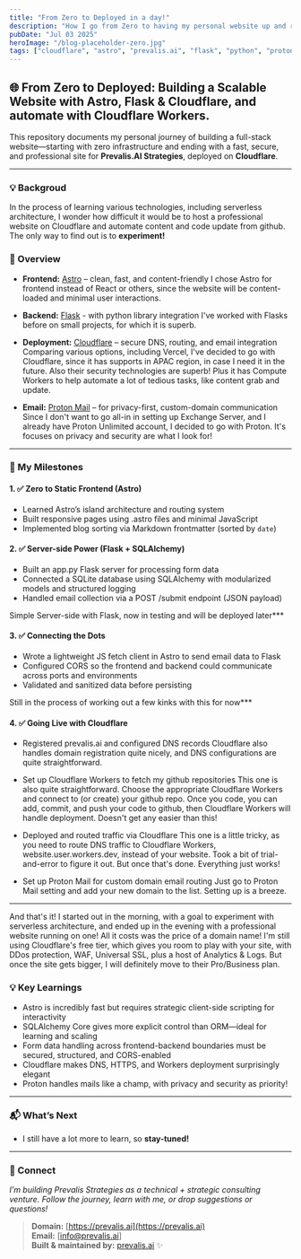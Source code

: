 ```yaml
---
title: "From Zero to Deployed in a day!"
description: "How I go from Zero to having my personal website up and running in a day using cloudflare!"
pubDate: "Jul 03 2025"
heroImage: "/blog-placeholder-zero.jpg"
tags: ["cloudflare", "astro", "prevalis.ai", "flask", "python", "proton"]
---
```


## 🌐 From Zero to Deployed: Building a Scalable Website with Astro, Flask & Cloudflare, and automate with Cloudflare Workers.

This repository documents my personal journey of building a full-stack website—starting with zero infrastructure and ending with a fast, secure, and professional site for **Prevalis.AI Strategies**, deployed on **Cloudflare**.

---

### 💡 Backgroud

In the process of learning various technologies, including serverless architecture, I wonder how difficult it would be to host a professional website on Cloudflare and automate content and code update from github. The only way to find out is to **experiment!**

### 🚀 Overview

- **Frontend:** [Astro](https://astro.build/) – clean, fast, and content-friendly
I chose Astro for frontend instead of React or others, since the website will be content-loaded and minimal user interactions.

- **Backend:** [Flask](https://flask.palletsprojects.com/) - with python library integration
I've worked with Flasks before on small projects, for which it is superb.

- **Deployment:** [Cloudflare](https://www.cloudflare.com/) – secure DNS, routing, and email integration
Comparing various options, including Vercel, I've decided to go with Cloudflare, since it has supports in APAC region, in case I need it in the future. Also their security technologies are superb! Plus it has Compute Workers to help automate a lot of tedious tasks, like content grab and update.

- **Email:** [Proton Mail](https://proton.me/) – for privacy-first, custom-domain communication
Since I don't want to go all-in in setting up Exchange Server, and I already have Proton Unlimited account, I decided to go with Proton. It's focuses on privacy and security are what I look for! 
---

### 🧭 My Milestones

#### 1. ✅ Zero to Static Frontend (Astro)

- Learned Astro’s island architecture and routing system
- Built responsive pages using .astro files and minimal JavaScript
- Implemented blog sorting via Markdown frontmatter (sorted by `date`)

#### 2. ✅ Server-side Power (Flask + SQLAlchemy)

- Built an app.py Flask server for processing form data
- Connected a SQLite database using SQLAlchemy with modularized models and structured logging
- Handled email collection via a POST /submit endpoint (JSON payload)

Simple Server-side with Flask, now in testing and will be deployed later***

#### 3. ✅ Connecting the Dots

- Wrote a lightweight JS fetch client in Astro to send email data to Flask
- Configured CORS so the frontend and backend could communicate across ports and environments
- Validated and sanitized data before persisting

Still in the process of working out a few kinks with this for now***

#### 4. ✅ Going Live with Cloudflare

- Registered prevalis.ai and configured DNS records
Cloudflare also handles domain registration quite nicely, and DNS configurations are quite straightforward.

- Set up Cloudflare Workers to fetch my github repositories
This one is also quite straightforward. Choose the appropriate Cloudflare Workers and connect to (or create) your github repo. Once you code, you can add, commit, and push your code to github, then Cloudflare Workers will handle deployment. Doesn't get any easier than this! 


- Deployed and routed traffic via Cloudflare
This one is a little tricky, as you need to route DNS traffic to Cloudflare Workers, website.user.workers.dev, instead of your website. Took a bit of trial-and-error to figure it out. But once that's done. Everything just works!


- Set up Proton Mail for custom domain email routing
Just go to Proton Mail setting and add your new domain to the list. Setting up is a breeze.
---

And that's it! I started out in the morning, with a goal to experiment with serverless architecture, and ended up in the evening with a professional website running on one! All it costs was the price of a domain name! I'm still using Cloudflare's free tier, which gives you room to play with your site, with DDos protection, WAF, Universal SSL, plus a host of Analytics & Logs. But once the site gets bigger, I will definitely move to their Pro/Business plan.


### 💡 Key Learnings

- Astro is incredibly fast but requires strategic client-side scripting for interactivity
- SQLAlchemy Core gives more explicit control than ORM—ideal for learning and scaling
- Form data handling across frontend-backend boundaries must be secured, structured, and CORS-enabled
- Cloudflare makes DNS, HTTPS, and Workers deployment surprisingly elegant
- Proton handles mails like a champ, with privacy and security as priority! 

---

### 📬 What’s Next
- I still have a lot more to learn, so **stay-tuned!**
---

### 🔗 Connect

_I’m building Prevalis Strategies as a technical + strategic consulting venture. Follow the journey, learn with me, or drop suggestions or questions!_

> **Domain:** [https://prevalis.ai](https://prevalis.ai)  
> **Email:** [info@prevalis.ai]  
> **Built & maintained by:** [prevalis.ai](https://prevalis.ai) ✨